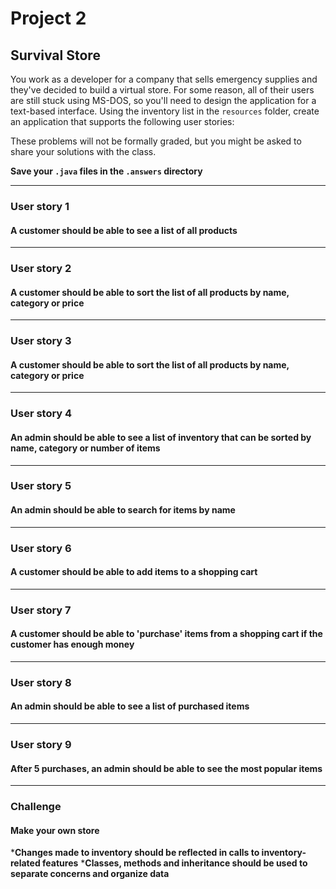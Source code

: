 # Project 2
## Survival Store

You work as a developer for a company that sells emergency supplies and they've decided to build a virtual store. For some reason, all of their users are still stuck using MS-DOS, so you'll need to design the application for a text-based interface. Using the inventory list in the `resources` folder, create an application that supports the following user stories:

These problems will not be formally graded, but you might be asked to share your solutions with the class.

**Save your `.java` files in the `.answers` directory**

-------------

### User story 1
#### A customer should be able to see a list of all products

-------------

### User story 2
#### A customer should be able to sort the list of all products by name, category or price

-------------

### User story 3
#### A customer should be able to sort the list of all products by name, category or price

-------------

### User story 4
#### An admin should be able to see a list of inventory that can be sorted by name, category  or number of items

-------------

### User story 5
#### An admin should be able to search for items by name

-------------

### User story 6
#### A customer should be able to add items to a shopping cart

-------------

### User story 7
#### A customer should be able to 'purchase' items from a shopping cart if the customer has enough money

-------------

### User story 8
#### An admin should be able to see a list of purchased items

-------------

### User story 9
#### After 5 purchases, an admin should be able to see the most popular items

-------------

### Challenge
#### Make your own store

***Changes made to inventory should be reflected in calls to inventory-related features**
***Classes, methods and inheritance should be used to separate concerns and organize data**
